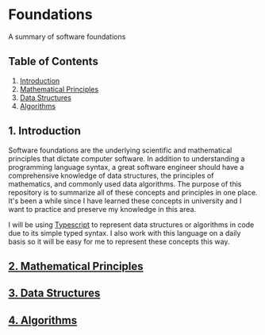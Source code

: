 # Foundations

A summary of software foundations

## Table of Contents

1. [Introduction](#1-introduction)
2. [Mathematical Principles](./doc/mathematical-principles.md)
3. [Data Structures](./doc/data-structures.md)
4. [Algorithms](./doc/algorithms.md)

## 1. Introduction

Software foundations are the underlying scientific and mathematical principles that dictate computer software. In addition to understanding a programming language syntax, a great software engineer should have a comprehensive knowledge of data structures, the principles of mathematics, and commonly used data algorithms. The purpose of this repository is to summarize all of these concepts and principles in one place. It's been a while since I have learned these concepts in university and I want to practice and preserve my knowledge in this area.

I will be using [Typescript](https://www.typescriptlang.org/) to represent data structures or algorithms in code due to its simple typed syntax. I also work with this language on a daily basis so it will be easy for me to represent these concepts this way.

## [2. Mathematical Principles](./doc/mathematical-principles.md)

## [3. Data Structures](./doc/data-structures.md)

## [4. Algorithms](./doc/algorithms.md)
